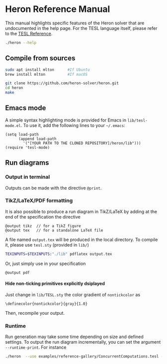 
Heron Reference Manual
===================

This manual highlights specific features of the Heron solver that are undocumented in the help page. For the TESL language itself, please refer to the [TESL Reference](http://wdi.supelec.fr/software/TESL/RefMan).

```bash
./heron --help
```

Compile from sources
-------------------
```bash
sudo apt install mlton      #If Ubuntu
brew install mlton          #If macOS

git clone https://github.com/heron-solver/heron.git
cd heron
make
```


Emacs mode
-------------------
A simple syntax highlighting mode is provided for Emacs in `lib/tesl-mode.el`. To use it, add the following lines to your `~/.emacs`:

```
(setq load-path
      (append load-path
		'("[YOUR PATH TO THE CLONED REPOSITORY]/heron/lib")))
(require 'tesl-mode)
```

Run diagrams
-------------------

### Output in terminal

Outputs can be made with the directive `@print`.

### TikZ/LaTeX/PDF formatting

It is also possible to produce a run diagram in TikZ/LaTeX by adding at the end of the specification the directive

```
@output tikz  // for a TikZ figure
@output tex   // for a standalone LaTeX file
```

A file named `output.tex` will be produced in the local directory. To compile it, please use `tesl.sty` (provided in `lib/`)

```bash
TEXINPUTS=$TEXINPUTS:"./lib" pdflatex output.tex
```
Or, just simply use in your specification

```
@output pdf
```

#### Hide non-ticking primitives explicitly dsiplayed
 Just change in `lib/TESL.sty` the color gradient of `nontickcolor` as
```
\definecolor{nontickcolor}{gray}{1.0}
```
Then, recompile your output.

### Runtime 

Run generation may take some time depending on size and defined settings. To output the run diagram incrementally, you can set the argument `--runtime-print`. For instance

```bash
./heron  --use examples/reference-gallery/ConcurrentComputations.tesl --runtime-print
```

